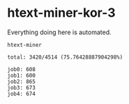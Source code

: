 # htext-miner-kor-3

Everything doing here is automated.

```
htext-miner

total: 3420/4514 (75.76428887904298%)

job0: 608
job1: 600
job2: 865
job3: 673
job4: 674
```